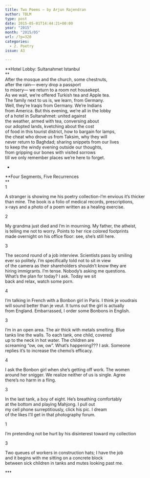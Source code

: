 ```yaml
---
title: Two Poems – by Arjun Rajendran
author: TBLM
type: post
date: 2015-05-01T14:44:21+00:00
year: "2015"
month: "2015/05"
url: /?p=320
categories:
  - 2. Poetry
issue: A3

---
```

**Hotel Lobby: Sultanahmet Istanbul  
**  
After the mosque and the church, some chestnuts,  
after the rain— every drop a passport  
to misery— we return to a room not housekept.  
As we wait, we’re offered Turkish tea and Apple tea.  
The family next to us is, we learn, from Germany.  
Well, they’re Iraqis from Germany. We’re Indians  
from America. But this evening, we’re all in the lobby  
of a hotel in Sultanahmet: united against  
the weather, armed with tea, conversing about  
our adopted lands, kvetching about the cost  
of food in this tourist district, how to bargain for lamps,  
the cheat who drove us from Taksim, why they will  
never return to Baghdad; sharing snippets from our lives  
to keep the windy evening outside our thoughts,  
from gripping our bones with visited sorrows  
till we only remember places we’re here to forget. 

*

**Four Segments, Five Recurrences  
**  
1 

A stranger is showing me his poetry collection-I’m envious it’s thicker  
than mine. The book is a folio of medical records, prescriptions,  
x-rays and a photo of a poem written as a healing exercise. 

2

My grandma just died and I’m in mourning. My father, the atheist,  
is telling me not to worry. Points to her rice colored footprints  
made overnight on his office floor: see, she’s still here. 

3

The second round of a job interview. Scientists pass by smiling  
ever so politely. I’m specifically told not to sit in view  
of the camera as their shareholders shouldn’t know they are  
hiring immigrants. I’m tense. Nobody’s asking me questions.  
What’s the plan for today? I ask. Today we sit  
back and relax, watch some porn. 

4

I’m talking in French with a Bonbon girl in Paris. I think je voudrais  
will sound better than je veut. It turns out the girl is actually  
from England. Embarrassed, I order some Bonbons in English. 

3

I’m in an open area. The air thick with metals smelting. Blue  
tanks line the walls. To each tank, one child, covered  
up to the neck in hot water. The children are  
screaming “ow, ow, ow”. What’s happening??? I ask. Someone  
replies it’s to increase the chemo’s efficacy. 

4

I ask the Bonbon girl when she’s getting off work. The women  
around her snigger. We realize neither of us is single. Agree  
there’s no harm in a fling. 

3 

In the last tank, a boy of eight. He’s breathing comfortably  
at the bottom and playing Mahjong. I pull out  
my cell phone surreptitiously, click his pic. I dream  
of the likes I’ll get in that photography forum. 

1

I’m pretending not be hurt by his disinterest toward my collection

3

Two queues of workers in construction hats; I have the job  
and it begins with me sitting on a concrete block  
between sick children in tanks and mutes looking past me. 

\***
